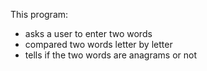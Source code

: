 This program:
- asks a user to enter two words
- compared two words letter by letter
- tells if the two words are anagrams or not
